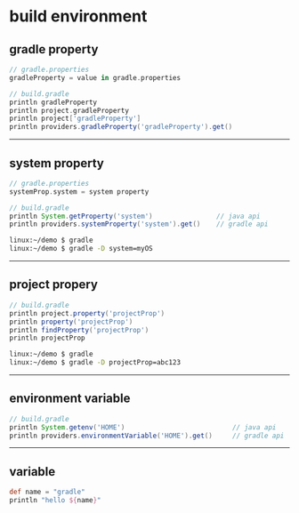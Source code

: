 # build environment

## gradle property

```groovy
// gradle.properties
gradleProperty = value in gradle.properties
```

```groovy
// build.gradle
println gradleProperty
println project.gradleProperty
println project['gradleProperty']
println providers.gradleProperty('gradleProperty').get()
```

---

## system property

```groovy
// gradle.properties
systemProp.system = system property
```

```groovy
// build.gradle
println System.getProperty('system')                // java api
println providers.systemProperty('system').get()    // gradle api
```

```bash
linux:~/demo $ gradle
linux:~/demo $ gradle -D system=myOS
```

---

## project propery

```groovy
// build.gradle
println project.property('projectProp')
println property('projectProp')
println findProperty('projectProp')
println projectProp
```

```bash
linux:~/demo $ gradle
linux:~/demo $ gradle -D projectProp=abc123
```

---

## environment variable

```groovy
// build.gradle
println System.getenv('HOME')                           // java api
println providers.environmentVariable('HOME').get()     // gradle api
```

---

## variable

```groovy
def name = "gradle"
println "hello ${name}"
```
